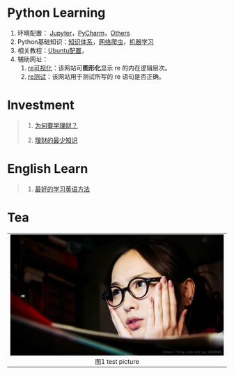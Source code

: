 
# Python Learning
1. 环境配置： [Jupyter](1-jupyter-set.md)，[PyCharm](2-pycharm-install.md)，[Others](3-others.md)
2. Python基础知识：[知识体系](4-PythonBasicLearnKonwledge.md)，[网络爬虫](5-spider-learn.md)，[机器学习](6-machine-learn.md)
3. 相关教程：[Ubuntu配置]()，
4. 辅助网址：
    1. [re可视化](https://regexper.com/)：该网站可**图形化**显示 re 的内在逻辑层次。
    2. [re测试](https://regex101.com/)：该网站用于测试所写的 re 语句是否正确。
#
#
# Investment
> 1. [为何要学理财？]()
> 
> 2. [理财的最少知识]()
#
#
# English Learn
> 1. [最好的学习英语方法]()
#
#
# Tea



<table>
    <tr>
        <td>
        <center>
        <img src="./ReadmePictures/test01.jpg" />
        </center>
        <center>
        图1 test picture
        </center>
        </td> 
    <tr>
</table>